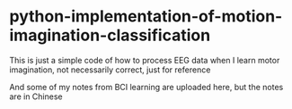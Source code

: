 # python-implementation-of-motion-imagination-classification
This is just a simple code of how to process EEG data when I learn motor imagination, not necessarily correct, just for reference




And some of my notes from BCI learning are uploaded here, but the notes are in Chinese


